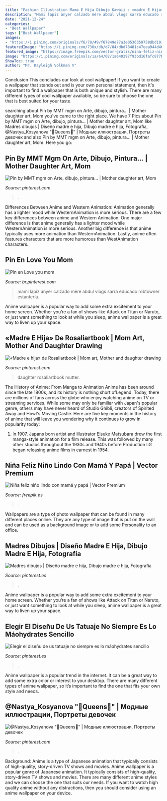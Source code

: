 ```yaml
---
title: "Fashion Illustration Mama E Hija Dibujo Kawaii : «madre E Hija» De Rosaliartbook"
description: "Mami lapiz anyer calzado mère abdul vlogs sarra educado robtowner estantería"
date: "2021-12-24"
categories:
- "Best Wallpaper"
tags: ["Best Wallpaper"]
images:
- "https://i.pinimg.com/originals/f6/78/49/f67849e77a3e0536359758dbd1918f9f.jpg"
featuredImage: "https://i.pinimg.com/736x/db/d7/84/dbd78481c47eea944d4667695fed4324.jpg"
featured_image: "https://image.freepik.com/vector-gratis/nina-feliz-nino-lindo-mama-papa_97632-1870.jpg"
image: "https://i.pinimg.com/originals/1a/64/02/1a640297f93bd16fafc877b4d6fac7e7.jpg"
ShowToc: true
author: "Mr. Kayleigh Volkman V"
---
```



Conclusion
This concludes our look at cool wallpaper! If you want to create a wallpaper that stands out and is your own personal statement, then it's important to find a wallpaper that is both unique and stylish. There are many different types of cool wallpaper available, so be sure to choose the one that is best suited for your taste.

	

		
searching about Pin by MMT mgm on Arte, dibujo, pintura... | Mother daughter art, Mom you've came to the right place. We have 7 Pics about Pin by MMT mgm on Arte, dibujo, pintura... | Mother daughter art, Mom like Madres dibujos | Diseño madre e hija, Dibujo madre e hija, Fotografía, @Nastya_Kosyanova &quot;👑Queens💞&quot; | Модные иллюстрации, Портреты девочек and also Pin by MMT mgm on Arte, dibujo, pintura... | Mother daughter art, Mom. Here you go:
		
    
## Pin By MMT Mgm On Arte, Dibujo, Pintura... | Mother Daughter Art, Mom

<img loading=lazy src="https://i.pinimg.com/originals/cd/be/bc/cdbebcfc45fa4e62649c55cb3d79f26e.jpg" onerror="this.onerror=null;this.src='https://tse2.mm.bing.net/th?id=OIP.hYiyVlfbramorL3Vq355HQHaHa&amp;pid=15.1';" alt="Pin by MMT mgm on Arte, dibujo, pintura... | Mother daughter art, Mom">

_Source: pinterest.com_

>. 

	

Differences Between Anime and Western Animation: Animation generally has a lighter mood while WesternAnimation is more serious.
There are a few key differences between anime and Western Animation. One major difference is that anime generally has a lighter mood while WesternAnimation is more serious. Another big difference is that anime typically uses more animation than WesternAnimation. Lastly, anime often features characters that are more humorous than WestAnimation characters.

    
## Pin En Love You Mom

<img loading=lazy src="https://i.pinimg.com/736x/df/a0/65/dfa06569ac2bd4cc91791bb00e44e641.jpg" onerror="this.onerror=null;this.src='https://tse2.mm.bing.net/th?id=OIP.Tev6SL5dci6CmSLc7BvzxAHaHo&amp;pid=15.1';" alt="Pin en Love you mom">

_Source: br.pinterest.com_

>mami lapiz anyer calzado mère abdul vlogs sarra educado robtowner estantería. 

	

Anime wallpaper is a popular way to add some extra excitement to your home screen. Whether you’re a fan of shows like Attack on Titan or Naruto, or just want something to look at while you sleep, anime wallpaper is a great way to liven up your space.

    
## «Madre E Hija» De Rosaliartbook | Mom Art, Mother And Daughter Drawing

<img loading=lazy src="https://i.pinimg.com/originals/f6/78/49/f67849e77a3e0536359758dbd1918f9f.jpg" onerror="this.onerror=null;this.src='https://tse4.mm.bing.net/th?id=OIP.8XIfjUY1PvwP0d5sstiSkwHaJ4&amp;pid=15.1';" alt="«Madre e hija» de Rosaliartbook | Mom art, Mother and daughter drawing">

_Source: pinterest.com_

>daughter rosaliartbook mutter. 

	

The History of Anime: From Manga to Animation
Anime has been around since the late 1800s, and its history is nothing short ofLegend. Today, there are millions of fans across the globe who enjoy watching anime on TV or streaming services. While some may only be familiar with Japan's popular genre, others may have never heard of Studio Ghibli, creators of Spirited Away and Howl's Moving Castle. Here are five key moments in the history of anime that will leave you wondering why it continues to grow in popularity today:
1) In 1907, Japans born artist and illustrator Eisuke Matsubara drew the first manga-style animation for a film release. This was followed by many other studios throughout the 1930s and 1940s before Production I.G began releasing anime films in earnest in 1954.

    
## Niña Feliz Niño Lindo Con Mamá Y Papá | Vector Premium

<img loading=lazy src="https://image.freepik.com/vector-gratis/nina-feliz-nino-lindo-mama-papa_97632-1870.jpg" onerror="this.onerror=null;this.src='https://tse4.mm.bing.net/th?id=OIP.2d2M0xIpzrpWT8iXOthTOAHaHa&amp;pid=15.1';" alt="Niña feliz niño lindo con mamá y papá | Vector Premium">

_Source: freepik.es_

>. 

	



Wallpapers are a type of photo wallpaper that can be found in many different places online. They are any type of image that is put on the wall and can be used as a background image or to add some Personality to an office.

    
## Madres Dibujos | Diseño Madre E Hija, Dibujo Madre E Hija, Fotografía

<img loading=lazy src="https://i.pinimg.com/736x/db/d7/84/dbd78481c47eea944d4667695fed4324.jpg" onerror="this.onerror=null;this.src='https://tse1.mm.bing.net/th?id=OIP.OdC5LIFT1SmaX_OTxeEOpgD6D6&amp;pid=15.1';" alt="Madres dibujos | Diseño madre e hija, Dibujo madre e hija, Fotografía">

_Source: pinterest.es_

>. 

	

Anime wallpaper is a popular way to add some extra excitement to your home screen. Whether you’re a fan of shows like Attack on Titan or Naruto, or just want something to look at while you sleep, anime wallpaper is a great way to liven up your space.

    
## Elegir El Diseñu De Us Tatuaje No Siempre Es Lo Máohydrates Sencillo

<img loading=lazy src="https://i.pinimg.com/originals/1a/64/02/1a640297f93bd16fafc877b4d6fac7e7.jpg" onerror="this.onerror=null;this.src='https://tse4.mm.bing.net/th?id=OIP.I-6Vergm9EpzW0o5Hb6qbwHaIj&amp;pid=15.1';" alt="Elegir el diseñu de us tatuaje no siempre es lo máohydrates sencillo">

_Source: pinterest.es_

>. 

	

Anime wallpaper is a popular trend in the internet. It can be a great way to add some extra color or interest to your desktop. There are many different types of anime wallpaper, so it’s important to find the one that fits your own style and needs.

    
## @Nastya_Kosyanova &quot;👑Queens💞&quot; | Модные иллюстрации, Портреты девочек

<img loading=lazy src="https://i.pinimg.com/736x/79/2d/5a/792d5ac78dfe957625fb17b802af63a3.jpg" onerror="this.onerror=null;this.src='https://tse4.mm.bing.net/th?id=OIP.4-ch565J6d9qUy0hEGNbSAHaIb&amp;pid=15.1';" alt="@Nastya_Kosyanova &quot;👑Queens💞&quot; | Модные иллюстрации, Портреты девочек">

_Source: pinterest.com_

>. 

	

Background: Anime is a type of Japanese animation that typically consists of high-quality, story-driven TV shows and movies.
Anime wallpaper is a popular genre of Japanese animation. It typically consists of high-quality, story-driven TV shows and movies. There are many different anime styles and we can choose the one that suits our needs. If you want to watch high quality anime without any distractions, then you should consider using an anime wallpaper on your device.

